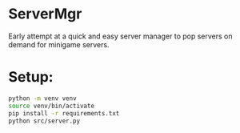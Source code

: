 # ServerMgr
Early attempt at a quick and easy server manager to pop servers on demand for minigame servers.

# Setup:
```bash
python -m venv venv
source venv/bin/activate
pip install -r requirements.txt
python src/server.py
```